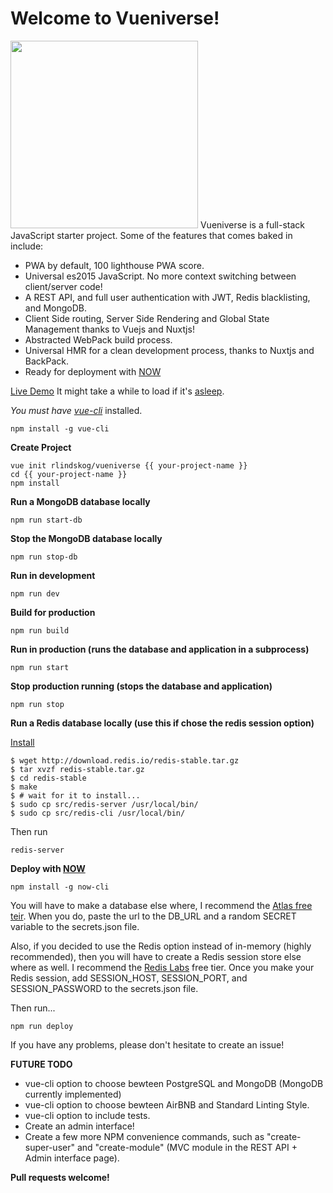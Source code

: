 Welcome to Vueniverse!
===================
<img height="300px" src="https://cdn.rawgit.com/rlindskog/vueniverse/master/template/src/client/assets/img/vueniverse_logo.svg"/>
Vueniverse is a full-stack JavaScript starter project. Some of the features that comes baked in include:

 - PWA by default, 100 lighthouse PWA score.
 - Universal es2015 JavaScript.  No more context switching between client/server code!
 - A REST API, and full user authentication with JWT, Redis blacklisting, and MongoDB.
 - Client Side routing, Server Side Rendering and Global State Management thanks to Vuejs and Nuxtjs!
 - Abstracted WebPack build process.
 - Universal HMR for a clean development process, thanks to Nuxtjs and BackPack.
 - Ready for deployment with [NOW](https://zeit.co/now)

[Live Demo](https://vueniverse-zwhzspwelp.now.sh/) It might take a while to load if it's [asleep](https://zeit.co/docs/deployment-types/node#deployment-inactivity).

*You must have [vue-cli](https://github.com/vuejs/vue-cli)* installed.

    npm install -g vue-cli

**Create Project**

    vue init rlindskog/vueniverse {{ your-project-name }}
    cd {{ your-project-name }}
    npm install

**Run a MongoDB database locally**

    npm run start-db

**Stop the MongoDB database locally**

    npm run stop-db

**Run in development**

    npm run dev

**Build for production**

    npm run build

**Run in production (runs the database and application in a subprocess)**

    npm run start
    
**Stop production running (stops the database and application)**

    npm run stop

**Run a Redis database locally (use this if chose the redis session option)**

[Install](https://redis.io/topics/quickstart)

    $ wget http://download.redis.io/redis-stable.tar.gz
    $ tar xvzf redis-stable.tar.gz
    $ cd redis-stable
    $ make
    $ # wait for it to install...
    $ sudo cp src/redis-server /usr/local/bin/
    $ sudo cp src/redis-cli /usr/local/bin/

Then run
    
    redis-server

**Deploy with [NOW](https://zeit.co/now)**

    npm install -g now-cli

You will have to make a database else where, I recommend the [Atlas free teir](https://www.mongodb.com/cloud/atlas). When you do, paste the url to the DB_URL and a random SECRET variable to the secrets.json file.

Also, if you decided to use the Redis option instead of in-memory (highly recommended), then you will have to create a Redis session store else where as well.  I recommend the [Redis Labs](https://redislabs.com/) free tier. Once you make your Redis session, add SESSION_HOST, SESSION_PORT, and SESSION_PASSWORD to the secrets.json file.

Then run...

    npm run deploy

If you have any problems, please don't hesitate to create an issue!

**FUTURE TODO**
 - vue-cli option to choose bewteen PostgreSQL and MongoDB (MongoDB currently implemented)
 - vue-cli option to choose bewteen AirBNB and Standard Linting Style.
 - vue-cli option to include tests.
 - Create an admin interface!
 - Create a few more NPM convenience commands, such as "create-super-user" and "create-module" (MVC module in the REST API + Admin interface page).
 
**Pull requests welcome!**
